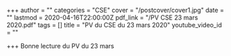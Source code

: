 +++
author = ""
categories = "CSE"
cover = "/postcover/cover1.jpg"
date = ""
lastmod = 2020-04-16T22:00:00Z
pdf_link = "/PV CSE 23 mars 2020.pdf"
tags = []
title = "PV du CSE du 23 mars 2020"
youtube_video_id = ""

+++
Bonne lecture du PV du 23 mars